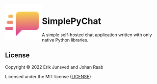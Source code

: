 <img align="left" alt="" src="icon.svg" height="120" />

# SimplePyChat
A simple self-hosted chat application written with only native Python libraries.

## License
Copyright © 2022 Erik Junsved and Johan Raab

Licensed under the MIT license ([LICENSE](LICENSE))
